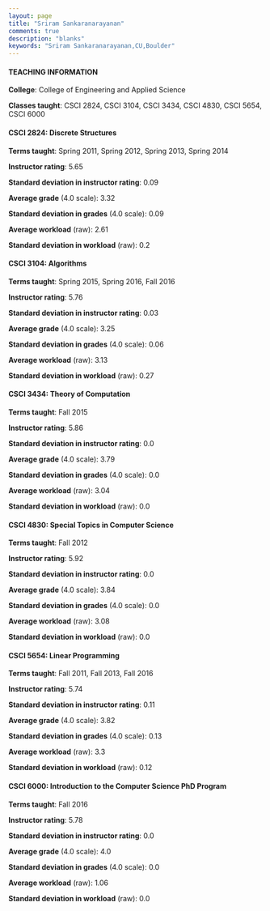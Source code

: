 ```yaml
---
layout: page
title: "Sriram Sankaranarayanan" 
comments: true
description: "blanks"
keywords: "Sriram Sankaranarayanan,CU,Boulder"
---
```

<head>
<script src="https://ajax.googleapis.com/ajax/libs/jquery/2.1.3/jquery.min.js"></script>
<script src="https://dl.dropboxusercontent.com/s/pc42nxpaw1ea4o9/highcharts.js?dl=0"></script>
<!-- <script src="../assets/js/highcharts.js"></script> -->
<style type="text/css">@font-face {
	font-family: "Bebas Neue";
	src: url(https://www.filehosting.org/file/details/544349/BebasNeue Regular.otf) format("opentype");
	}
	h1.Bebas { 
		font-family: "Bebas Neue", Verdana, Tahoma;
	}
</style>
</head>
	   
#### TEACHING INFORMATION

**College**: College of Engineering and Applied Science

**Classes taught**: CSCI 2824, CSCI 3104, CSCI 3434, CSCI 4830, CSCI 5654, CSCI 6000

#### CSCI 2824: Discrete Structures

**Terms taught**: Spring 2011, Spring 2012, Spring 2013, Spring 2014

**Instructor rating**: 5.65

**Standard deviation in instructor rating**: 0.09

**Average grade** (4.0 scale): 3.32

**Standard deviation in grades** (4.0 scale): 0.09

**Average workload** (raw): 2.61

**Standard deviation in workload** (raw): 0.2

#### CSCI 3104: Algorithms

**Terms taught**: Spring 2015, Spring 2016, Fall 2016

**Instructor rating**: 5.76

**Standard deviation in instructor rating**: 0.03

**Average grade** (4.0 scale): 3.25

**Standard deviation in grades** (4.0 scale): 0.06

**Average workload** (raw): 3.13

**Standard deviation in workload** (raw): 0.27

#### CSCI 3434: Theory of Computation

**Terms taught**: Fall 2015

**Instructor rating**: 5.86

**Standard deviation in instructor rating**: 0.0

**Average grade** (4.0 scale): 3.79

**Standard deviation in grades** (4.0 scale): 0.0

**Average workload** (raw): 3.04

**Standard deviation in workload** (raw): 0.0

#### CSCI 4830: Special Topics in Computer Science

**Terms taught**: Fall 2012

**Instructor rating**: 5.92

**Standard deviation in instructor rating**: 0.0

**Average grade** (4.0 scale): 3.84

**Standard deviation in grades** (4.0 scale): 0.0

**Average workload** (raw): 3.08

**Standard deviation in workload** (raw): 0.0

#### CSCI 5654: Linear Programming

**Terms taught**: Fall 2011, Fall 2013, Fall 2016

**Instructor rating**: 5.74

**Standard deviation in instructor rating**: 0.11

**Average grade** (4.0 scale): 3.82

**Standard deviation in grades** (4.0 scale): 0.13

**Average workload** (raw): 3.3

**Standard deviation in workload** (raw): 0.12

#### CSCI 6000: Introduction to the Computer Science PhD Program

**Terms taught**: Fall 2016

**Instructor rating**: 5.78

**Standard deviation in instructor rating**: 0.0

**Average grade** (4.0 scale): 4.0

**Standard deviation in grades** (4.0 scale): 0.0

**Average workload** (raw): 1.06

**Standard deviation in workload** (raw): 0.0

